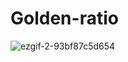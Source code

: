 # Golden-ratio
![ezgif-2-93bf87c5d654](https://user-images.githubusercontent.com/62192868/123499694-bc58b000-d662-11eb-9755-ac6c5d769172.gif)
